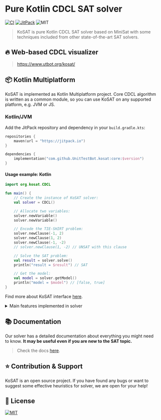 # Pure Kotlin CDCL SAT solver

[![CI](https://github.com/UnitTestBot/kosat/actions/workflows/ci.yml/badge.svg)](https://github.com/UnitTestBot/kosat/actions/workflows/ci.yml)
[![JitPack](https://jitpack.io/v/UnitTestBot/kosat.svg)](https://jitpack.io/p/UnitTestBot/kosat)
![MIT](https://img.shields.io/badge/license-MIT-blue)

> KoSAT is pure Kotlin CDCL SAT solver based on MiniSat
> with some techniques included from other
> state-of-the-art SAT solvers.

## 🔥 Web-based CDCL visualizer

> https://www.utbot.org/kosat/

## 📦 Kotlin Multiplatform

KoSAT is implemented as Kotlin Multiplatform project.
Core CDCL algorithm is written as a common module,
so you can use KoSAT on any supported platform,
e.g. JVM or JS.

### Kotlin/JVM

Add the JitPack repository and dependency
in your `build.gradle.kts`:

```kts
repositories {
    maven(url = "https://jitpack.io")
}

dependencies {
    implementation("com.github.UnitTestBot.kosat:core:$version")
}
```

#### Usage example: Kotlin

```kotlin
import org.kosat.CDCL

fun main() {
    // Create the instance of KoSAT solver:
    val solver = CDCL()

    // Allocate two variables:
    solver.newVariable()
    solver.newVariable()

    // Encode the TIE-SHIRT problem:
    solver.newClause(-1, 2)
    solver.newClause(1, 2)
    solver.newClause(-1, -2)
    // solver.newClause(1, -2) // UNSAT with this clause

    // Solve the SAT problem:
    val result = solver.solve()
    println("result = $result") // SAT

    // Get the model:
    val model = solver.getModel()
    println("model = $model") // [false, true]
}
```

Find more about KoSAT interface [here](docs/interface.md).

<details>
  <summary>Main features implemented in solver</summary>
<br/>

1. [ReNumeration](docs/numeration.md)
2. [Trail](docs/trail.md)
3. [Conflict analysis](docs/analyze.md)
4. [Backjump](docs/backjump.md)
5. [Propagation](docs/propagation.md)
6. [2-watched literals](docs/watched%20literals.md)
7. [VSIDS](docs/branching.md)
8. [Luby restarts](docs/restarts.md)
9. [Polarity choice](docs/polarity%20choice.md)
10. [ReduceDB based on LBD](docs/reduceDB.md)
11. [Incremental solving](docs/incremental.md)

</details>

## 📚 Documentation

Our solver has a detailed documentation
about everything you might need to know.
**It may be useful even if you are new to the SAT topic.**

> Check the docs [here](docs/docs.md).

## ⭐ Contribution & Support

KoSAT is an open source project.
If you have found any bugs or want to suggest
some effective heuristics for solver,
we are open for your help!

## 📜 License

[![MIT](https://img.shields.io/badge/license-MIT-blue)](LICENSE)
